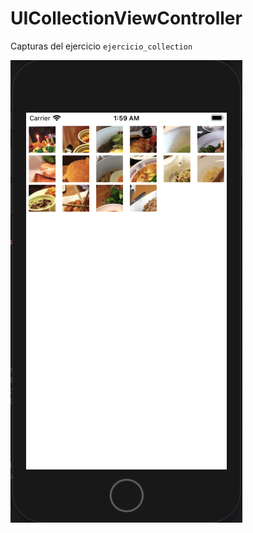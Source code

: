 # UICollectionViewController
Capturas del ejercicio `ejercicio_collection`

![Captura 1](https://github.com/yasmanets/ios_iu/blob/main/4%20ejercicio_collection/captures/CollectionView.png)


